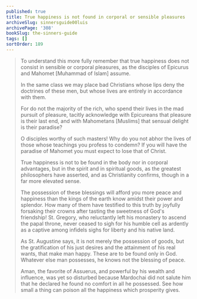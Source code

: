 ```yaml
---
published: true
title: True happiness is not found in corporal or sensible pleasures
archiveSlug: sinnersguide00luis
archivePage: '308'
bookSlug: the-sinners-guide
tags: []
sortOrder: 189
---
```


> To understand this more fully remember that true happiness does not consist in sensible or corporal pleasures, as the disciples of Epicurus and Mahomet [Muhammad of Islam] assume.
>
> In the same class we may place bad Christians whose lips deny the doctrines of these men, but whose lives are entirely in accordance with them.
>
> For do not the majority of the rich, who spend their lives in the mad pursuit of pleasure, tacitly acknowledge with Epicureans that pleasure is their last end, and with Mahometans [Muslims] that sensual delight is their paradise?
>
> O disciples worthy of such masters! Why do you not abhor the lives of those whose teachings you profess to condemn? If you will have the paradise of Mahomet you must expect to lose that of Christ.
>
> True happiness is not to be found in the body nor in corporal advantages, but in the spirit and in spiritual goods, as the greatest philosophers have asserted, and as Christianity confirms, though in a far more elevated sense.
>
> The possession of these blessings will afford you more peace and happiness than the kings of the earth know amidst their power and splendor. How many of them have testified to this truth by joyfully forsaking their crowns after tasting the sweetness of God's friendship! St. Gregory, who reluctantly left his monastery to ascend the papal throne, never ceased to sigh for his humble cell as ardently as a captive among infidels sighs for liberty and his native land.
>
> As St. Augustine says, it is not merely the possession of goods, but the gratification of his just desires and the attainment of his real wants, that make man happy. These are to be found only in God. Whatever else man possesses, he knows not the blessing of peace.
>
> Aman, the favorite of Assuerus, and powerful by his wealth and influence, was yet so disturbed because Mardochai did not salute him that he declared he found no comfort in all he possessed. See how small a thing can poison all the happiness which prosperity gives.
